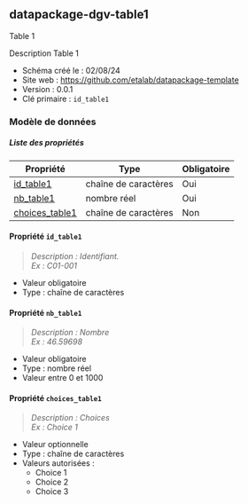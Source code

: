 <MenuSchema />

## datapackage-dgv-table1

Table 1

Description Table 1

- Schéma créé le : 02/08/24
- Site web : https://github.com/etalab/datapackage-template
- Version : 0.0.1
- Clé primaire : `id_table1`

### Modèle de données


##### Liste des propriétés

| Propriété | Type | Obligatoire |
| -- | -- | -- |
| [id_table1](#propriete-id-table1) | chaîne de caractères  | Oui |
| [nb_table1](#propriete-nb-table1) | nombre réel  | Oui |
| [choices_table1](#propriete-choices-table1) | chaîne de caractères  | Non |

#### Propriété `id_table1`

> *Description : Identifiant.<br/>Ex : C01-001*
- Valeur obligatoire
- Type : chaîne de caractères

#### Propriété `nb_table1`

> *Description : Nombre<br/>Ex : 46.59698*
- Valeur obligatoire
- Type : nombre réel
- Valeur entre 0 et 1000

#### Propriété `choices_table1`

> *Description : Choices<br/>Ex : Choice 1*
- Valeur optionnelle
- Type : chaîne de caractères
- Valeurs autorisées : 
    - Choice 1
    - Choice 2
    - Choice 3
